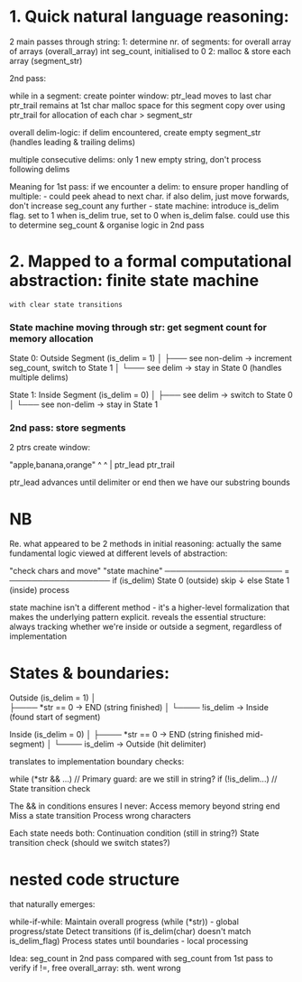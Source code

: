# 1. Quick natural language reasoning:

2 main passes through string:
	1: determine nr. of segments: for overall array of arrays (overall_array)
		int	seg_count, initialised to 0
	2: malloc & store each array (segment_str)


2nd pass:

while in a segment: 
	create pointer window:
		ptr_lead moves to last char
		ptr_trail remains at 1st char
	malloc space for this segment
	copy over using ptr_trail for allocation of each char > segment_str


overall delim-logic:
	if delim encountered, create empty segment_str (handles leading & trailing delims)

multiple consecutive delims:
	only 1 new empty string, don't process following delims


Meaning for 1st pass:
	if we encounter a delim: to ensure proper handling of multiple:
		- could peek ahead to next char. if also delim, just move forwards, don't increase seg_count any further
		- state machine: introduce is_delim flag. set to 1 when is_delim true, set to 0 when is_delim false. 
				could use this to determine seg_count & organise logic in 2nd pass



# 2. Mapped to a formal computational abstraction: finite state machine
	with clear state transitions


### State machine moving through str: get segment count for memory allocation

State 0: Outside Segment (is_delim = 1)
  │
  ├─── see non-delim → increment seg_count, switch to State 1
  │
  └─── see delim → stay in State 0 (handles multiple delims)

State 1: Inside Segment (is_delim = 0)
  │
  ├─── see delim → switch to State 0
  │
  └─── see non-delim → stay in State 1


### 2nd pass: store segments

2 ptrs create window:

"apple,banana,orange"
 ^   ^
 |	 ptr_lead
 ptr_trail       

ptr_lead advances until delimiter or end
then we have our substring bounds



# NB

Re. what appeared to be 2 methods in initial reasoning:
actually the same fundamental logic viewed at different levels of abstraction:

"check chars and move"          "state machine"
─────────────────────    =    ──────────────────
if (is_delim)                 State 0 (outside)
  skip                          ↓
else                         State 1 (inside)
  process


state machine isn't a different method - it's a higher-level formalization that makes the underlying pattern explicit. 
reveals the essential structure: always tracking whether we're inside or outside a segment, regardless of implementation



# States & boundaries:
                  
Outside (is_delim = 1)
│                    
├──── *str == 0     → END (string finished)
│
└──── !is_delim     → Inside (found start of segment)

Inside (is_delim = 0)
│
├──── *str == 0     → END (string finished mid-segment)
│
└──── is_delim      → Outside (hit delimiter)


translates to implementation boundary checks:

while (*str && ...)     // Primary guard: are we still in string?
    if (!is_delim...)   // State transition check


The && in conditions ensures I never:
	Access memory beyond string end
	Miss a state transition
	Process wrong characters

Each state needs both:
	Continuation condition (still in string?)
	State transition check (should we switch states?)



# nested code structure

that naturally emerges:

while-if-while:
	Maintain overall progress (while (*str)) - global progress/state
	Detect transitions (if is_delim(char) doesn't match is_delim_flag)
	Process states until boundaries - local processing





Idea:
	seg_count in 2nd pass
		compared with seg_count from 1st pass to verify
		if !=, free overall_array: sth. went wrong